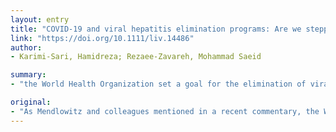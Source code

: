 ```yaml
---
layout: entry
title: "COVID-19 and viral hepatitis elimination programs: Are we stepping backward?"
link: "https://doi.org/10.1111/liv.14486"
author:
- Karimi-Sari, Hamidreza; Rezaee-Zavareh, Mohammad Saeid

summary:
- "the World Health Organization set a goal for the elimination of viral hepatitis until 2030. The number of newly infected persons and related mortality should be decreased by 90% and 65%. COVID-19 is spreading fast throughout the world. More than one million people have been affected by this virus so far. We should not forget other viruses and diseases, Mendlowitz and colleagues mentioned in recent commentary. Currently, COVId-19 spreading fast across the world and more than 1 million people are affected by the virus. World Health Organisation set. for the. elimination of."

original:
- "As Mendlowitz and colleagues mentioned in a recent commentary, the World Health Organization set a goal for the elimination of viral hepatitis until 2030. This means that the number of newly infected persons and related mortality should be decreased by 90% and 65%, respectively. The elimination programs focus on different parts such as testing, treatment, immunization against hepatitis B virus (HBV), preventing mother to child transmission, blood safety, and harm reduction. Now, COVID-19 is spreading fast throughout the world and more than one million people have been affected by this virus so far. While all attentions are now on providing effective medicines and vaccines for COVID-19, we should not forget other viruses and diseases."
---
```


